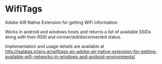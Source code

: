 # WifiTags
Adobe AIR Native Extension for getting WiFi information. 

Works in android and windows hosts and returns a list of available SSIDs along with their RSSI and connected/disconnected status.

Implementation and usage details are available at http://jsalatas.ictpro.gr/wifitags-an-adobe-air-native-extension-for-getting-available-wifi-networks-in-windows-and-android-environments/
